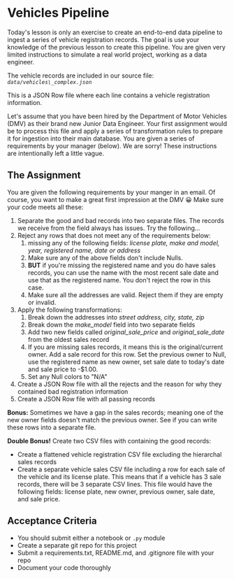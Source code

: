 # Vehicles Pipeline

Today's lesson is only an exercise to create an end-to-end data pipeline to ingest a series of vehicle registration records. The goal is use your knowledge of the previous lesson to create this pipeline. You are given very limited instructions to simulate a real world project, working as a data engineer.

The vehicle records are included in our source file: _`data/vehicles\_complex.json`_

This is a JSON Row file where each line contains a vehicle registration information.

Let's assume that you have been hired by the Department of Motor Vehicles (DMV) as their brand new Junior Data Engineer. Your first assignment would be to process this file and apply a series of transformation rules to prepare it for ingestion into their main database. You are given a series of requirements by your manager (below). We are sorry! These instructions are intentionally left a little vague.

## The Assignment

You are given the following requirements by your manger in an email. Of course, you want to make a great first impression at the DMV 😀 Make sure your code meets all these:

1. Separate the good and bad records into two separate files. The records we receive from the field always has issues. Try the following...
2. Reject any rows that does not meet any of the requirements below:
   1. missing any of the following fields: _license plate, make and model, year, registered name, date or address_
   2. Make sure any of the above fields don't include Nulls. 
   3. **BUT** if you're missing the registered name and you do have sales records, you can use the name with the most recent sale date and use that as the registered name. You don't reject the row in this case.
   4. Make sure all the addresses are valid. Reject them if they are empty or invalid.
3. Apply the following transformations:
   1. Break down the addresses into _street address, city, state, zip_
   2. Break down the _make\_model_ field into two separate fields
   3. Add two new fields called _original\_sale\_price_ and _original\_sale\_date_ from the oldest sales record
   4. If you are missing sales records, it means this is the original/current owner. Add a sale record for this row. Set the previous owner to Null, use the registered name as new owner, set sale date to today's date and sale price to -$1.00.
   5. Set any Null colors to "N/A"
4. Create a JSON Row file with all the rejects and the reason for why they contained bad registration information
5. Create a JSON Row file with all passing records

**Bonus:**
Sometimes we have a gap in the sales records; meaning one of the new owner fields doesn't match the previous owner. See if you can write these rows into a separate file.

**Double Bonus!**
Create two CSV files with containing the good records:
- Create a flattened vehicle registration CSV file excluding the hierarchal sales records
- Create a separate vehicle sales CSV file including a row for each sale of the vehicle and its license plate. This means that if a vehicle has 3 sale records, there will be 3 separate CSV lines. This file would have the following fields: license plate, new owner, previous owner, sale date, and sale price.

## Acceptance Criteria
- You should submit either a notebook or `.py` module
- Create a separate git repo for this project
- Submit a requirements.txt, README.md, and .gitignore file with your repo
- Document your code thoroughly
